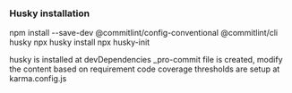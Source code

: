 
### Husky installation
npm install --save-dev @commitlint/config-conventional @commitlint/cli husky
npx husky install
npx husky-init


husky is installed at devDependencies
_pro-commit file is created, modify the content based on requirement
code coverage thresholds are setup at karma.config.js